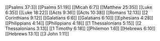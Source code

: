 [[Psalms 37:3]]
[[Psalms 51:19]]
[[Micah 6:7]]
[[Matthew 25:35]]
[[Luke 6:35]]
[[Luke 18:22]]
[[Acts 9:36]]
[[Acts 10:38]]
[[Romans 12:13]]
[[2 Corinthians 9:12]]
[[Galatians 6:6]]
[[Galatians 6:10]]
[[Ephesians 4:28]]
[[Philippians 4:14]]
[[Philippians 4:18]]
[[1 Thessalonians 5:15]]
[[2 Thessalonians 3:13]]
[[1 Timothy 6:18]]
[[Philemon 1:6]]
[[Hebrews 6:10]]
[[Hebrews 13:1]]
[[3 John 1:11]]
